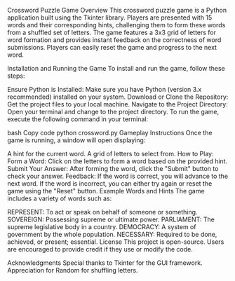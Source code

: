 

Crossword Puzzle Game
Overview
This crossword puzzle game is a Python application built using the Tkinter library. Players are presented with 15 words and their corresponding hints, challenging them to form these words from a shuffled set of letters. The game features a 3x3 grid of letters for word formation and provides instant feedback on the correctness of word submissions. Players can easily reset the game and progress to the next word.

Installation and Running the Game
To install and run the game, follow these steps:

Ensure Python is Installed: Make sure you have Python (version 3.x recommended) installed on your system.
Download or Clone the Repository: Get the project files to your local machine.
Navigate to the Project Directory: Open your terminal and change to the project directory.
To run the game, execute the following command in your terminal:

bash
Copy code
python crossword.py
Gameplay Instructions
Once the game is running, a window will open displaying:

A hint for the current word.
A grid of letters to select from.
How to Play:
Form a Word: Click on the letters to form a word based on the provided hint.
Submit Your Answer: After forming the word, click the "Submit" button to check your answer.
Feedback:
If the word is correct, you will advance to the next word.
If the word is incorrect, you can either try again or reset the game using the "Reset" button.
Example Words and Hints
The game includes a variety of words such as:

REPRESENT: To act or speak on behalf of someone or something.
SOVEREIGN: Possessing supreme or ultimate power.
PARLIAMENT: The supreme legislative body in a country.
DEMOCRACY: A system of government by the whole population.
NECESSARY: Required to be done, achieved, or present; essential.
License
This project is open-source. Users are encouraged to provide credit if they use or modify the code.

Acknowledgments
Special thanks to Tkinter for the GUI framework.
Appreciation for Random for shuffling letters.